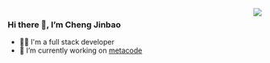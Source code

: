 <img align="right" src="https://github-readme-stats.vercel.app/api?username=cjbi&show_icons=true&hide_title=true" />


### Hi there 👋, I’m Cheng Jinbao

- 👨‍💻 I'm a full stack developer
- 🔭 I’m currently working on [metacode](https://github.com/cjbi/metacode)
